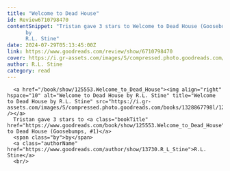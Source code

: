```yaml
---
title: "Welcome to Dead House"
id: Review6710798470
contentSnippet: "Tristan gave 3 stars to Welcome to Dead House (Goosebumps, #1)
      by
      R.L. Stine"
date: 2024-07-29T05:13:45:00Z
link: https://www.goodreads.com/review/show/6710798470
cover: https://i.gr-assets.com/images/S/compressed.photo.goodreads.com/books/1328867798l/125553._MX50_.jpg
author: R.L. Stine
category: read
---
```


      
      <a href="/book/show/125553.Welcome_to_Dead_House"><img align="right" hspace="10" alt="Welcome to Dead House by R.L. Stine" title="Welcome to Dead House by R.L. Stine" src="https://i.gr-assets.com/images/S/compressed.photo.goodreads.com/books/1328867798l/125553._MX50_.jpg" /></a>
      Tristan gave 3 stars to <a class="bookTitle" href="https://www.goodreads.com/book/show/125553.Welcome_to_Dead_House">Welcome to Dead House (Goosebumps, #1)</a>
      <span class="by">by</span>
      <a class="authorName" href="https://www.goodreads.com/author/show/13730.R_L_Stine">R.L. Stine</a>
      <br/>